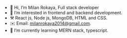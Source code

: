- 👋 Hi, I’m Milan Rokaya, Full stack developer
- 👀 I’m interested in frontend and backend development.
- ⚒️ React js, Node js, MongoDB, HTML and CSS.
- ✉️ Email: milanrokaya2014@gmail.com.
- 🌱 I’m currently learning MERN stack, typescript.

<!---
milan0827/milan0827 is a ✨ special ✨ repository because its `README.md` (this file) appears on your GitHub profile.
You can click the Preview link to take a look at your changes.
--->
